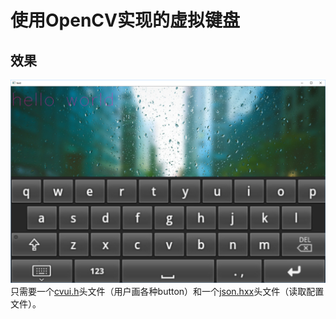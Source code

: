 # 使用OpenCV实现的虚拟键盘
## 效果  
![](./screen_shot.png)
只需要一个[cvui.h](https://github.com/Dovyski/cvui)头文件（用户画各种button）和一个[json.hxx](https://github.com/nlohmann/json)头文件（读取配置文件）。


